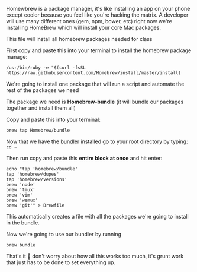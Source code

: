 Homewbrew is a package manager, it's like installing an app on your phone except cooler because you feel like you're hacking the matrix. A developer will use many different ones (gem, npm, bower, etc) right now we're installing HomeBrew which will install your core Mac packages.

This file will install all homebrew packages needed for class

First copy and paste this into your terminal to install the homebrew package manage:

`/usr/bin/ruby -e "$(curl -fsSL https://raw.githubusercontent.com/Homebrew/install/master/install)`

We're going to install one package that will run a script and automate the rest of the packages we need

The package we need is **Homebrew-bundle** (it will bundle our packages together and install them all)

Copy and paste this into your terminal:

`brew tap Homebrew/bundle`

Now that we have the bundler installed go to your root directory by typing: `cd ~`

Then run copy and paste this **entire block at once** and hit enter: 

```
echo "tap 'homebrew/bundle'
tap 'homebrew/dupes'
tap 'homebrew/versions'
brew 'node'
brew 'tmux'
brew 'vim'
brew 'wemux'
brew 'git'" > Brewfile
```

This automatically creates a file with all the packages we're going to install in the bundle.

Now we're going to use our bundler by running 

`brew bundle`

That's it :100: don't worry about how all this works too much, it's grunt work that just has to be done to set everything up. 


